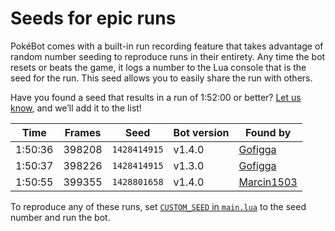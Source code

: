 # Seeds for epic runs

PokéBot comes with a built-in run recording feature that takes advantage of random number seeding to reproduce runs in their entirety. Any time the bot resets or beats the game, it logs a number to the Lua console that is the seed for the run. This seed allows you to easily share the run with others.

Have you found a seed that results in a run of 1:52:00 or better? [Let us know](https://github.com/kylecoburn/PokeBot/issues/4), and we’ll add it to the list!

| Time    | Frames | Seed         | Bot version | Found by                                     |
|---------|--------|--------------|-------------|----------------------------------------------|
| 1:50:36 | 398208 | `1428414915` | v1.4.0      | [Gofigga](http://www.twitch.tv/gofigga)      |
| 1:50:37 | 398226 | `1428414915` | v1.3.0      | [Gofigga](http://www.twitch.tv/gofigga)      |
| 1:50:55 | 399355 | `1428801658` | v1.4.0      | [Marcin1503](https://github.com/Marcin1503)  |

To reproduce any of these runs, set [`CUSTOM_SEED` in `main.lua`](https://github.com/kylecoburn/PokeBot/blob/0fd1258ca17f7d74edbac72fa0afc2b5c6d58bb3/main.lua#L5) to the seed number and run the bot.
